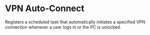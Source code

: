 # VPN Auto-Connect
 Registers a scheduled task that automatically initiates a specified VPN connection whenever a user logs in or the PC is unlocked.
